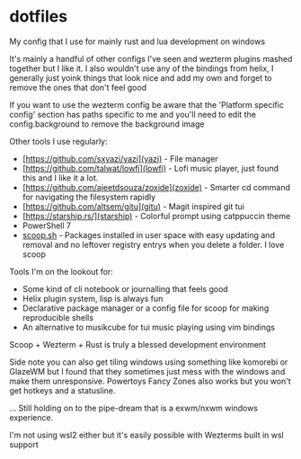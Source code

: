 # dotfiles
My config that I use for mainly rust and lua development on windows

It's mainly a handful of other configs I've seen and wezterm plugins mashed together but I like it.
I also wouldn't use any of the bindings from helix, I generally just yoink things that look nice and add my own and forget to remove the ones that don't feel good

If you want to use the wezterm config be aware that the 'Platform specific config' section has paths specific to me and you'll need to edit the config.background to remove the background image


Other tools I use regularly: 
* [https://github.com/sxyazi/yazi](yazi) - File manager
* [https://github.com/talwat/lowfi](lowfi) - Lofi music player, just found this and I like it a lot.
* [https://github.com/ajeetdsouza/zoxide](zoxide) - Smarter cd command for navigating the filesystem rapidly
* [https://github.com/altsem/gitu](gitu) - Magit inspired git tui 
* [https://starship.rs/](starship) - Colorful prompt using catppuccin theme
* PowerShell 7
* [scoop.sh](scoop) - Packages installed in user space with easy updating and removal and no leftover registry entrys when you delete a folder. I love scoop

Tools I'm on the lookout for:
* Some kind of cli notebook or journalling that feels good 
* Helix plugin system, lisp is always fun
* Declarative package manager or a config file for scoop for making reproducible shells
* An alternative to musikcube for tui music playing using vim bindings

Scoop + Wezterm + Rust is truly a blessed development environment 

Side note you can also get tiling windows using something like komorebi or GlazeWM but I found that they sometimes just mess with the windows and make them unresponsive.
Powertoys Fancy Zones also works but you won't get hotkeys and a statusline.

...
Still holding on to the pipe-dream that is a exwm/nxwm windows experience.

I'm not using wsl2 either but it's easily possible with Wezterms built in wsl support
